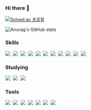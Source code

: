 ### Hi there 👋

[![Solved.ac
프로필](http://mazassumnida.wtf/api/v2/generate_badge?boj=mok06234)](https://solved.ac/mok06234)

![Anurag's GitHub stats](https://github-readme-stats.vercel.app/api?username=Jihookm&show_icons=true&theme=dark)

### Skills
<img src="https://img.shields.io/badge/Python-3766AB?style=flat-square&logo=Python&logoColor=white"/></a>&nbsp;
<img src="https://img.shields.io/badge/C-A8B9CC?style=flat-square&logo=C&logoColor=black"/></a>&nbsp;
<img src="https://img.shields.io/badge/C++-00599C?style=flat-square&logo=C%2B%2B&logoColor=white"/></a>&nbsp;
<img src="https://img.shields.io/badge/Linux-FCC624?style=flat-square&logo=Linux&logoColor=black"/></a>&nbsp;
<img src="https://img.shields.io/badge/MySQL-4479A1?style=flat-square&logo=MySQL&logoColor=white"/></a>&nbsp;
<img src="https://img.shields.io/badge/OpenGL-5586A4?style=flat-square&logo=OpenGL&logoColor=white"/></a>&nbsp;
<img src="https://img.shields.io/badge/HTML5-E34F26?style=flat-square&logo=HTML5&logoColor=white"/></a>&nbsp;
<img src="https://img.shields.io/badge/CSS3-1572B6?style=flat-square&logo=CSS3&logoColor=white"/></a>&nbsp;
<img src="https://img.shields.io/badge/React-61DAFB?style=flat-square&logo=React&logoColor=black"/></a>&nbsp;
<img src="https://img.shields.io/badge/Javascript-F7DF1E?style=flat-square&logo=Javascript&logoColor=black"/></a>&nbsp;
<img src="https://img.shields.io/badge/AWS-232F3E?style=flat-square&logo=Amazon AWS&logoColor=white"/></a>&nbsp;

### Studying
<img src="https://img.shields.io/badge/Django-092E20?style=flat-square&logo=Django&logoColor=white"/></a>&nbsp;
<img src="https://img.shields.io/badge/Vue.js-4FC08D?style=flat-square&logo=Vue.js&logoColor=white"/></a>&nbsp;
<img src="https://img.shields.io/badge/node.js-339933?style=flat-square&logo=node.js&logoColor=white"/></a>&nbsp;

### Tools
<img src="https://img.shields.io/badge/Slack-E34F26?style=flat-square&logo=HTML5&logoColor=white" /></a>&nbsp;
<img src="https://img.shields.io/badge/Git-F05032?style=flat-square&logo=Git&logoColor=white" /></a>&nbsp;
<img src="https://img.shields.io/badge/GitHub-181717?style=flat-square&logo=GitHub&logoColor=white" /></a>&nbsp;
<img src="https://img.shields.io/badge/GitLab-FC6D26?style=flat-square&logo=GitLab&logoColor=white" /></a>&nbsp;
<img src="https://img.shields.io/badge/Notion-000000?style=flat-square&logo=Notion&logoColor=white" /></a>&nbsp;
<img src="https://img.shields.io/badge/Visual Studio Code-007ACC?style=flat-square&logo=Visual Studio Code&logoColor=white" /></a>&nbsp;
<img src="https://img.shields.io/badge/Google Colab-F9AB00?style=flat-square&logo=Google Colab&logoColor=white" /></a>&nbsp;


<!--
**Jihookm/Jihookm** is a ✨ _special_ ✨ repository because its `README.md` (this file) appears on your GitHub profile.

Here are some ideas to get you started:

- 🔭 I’m currently working on ...
- 🌱 I’m currently learning ...
- 👯 I’m looking to collaborate on ...
- 🤔 I’m looking for help with ...
- 💬 Ask me about ...
- 📫 How to reach me: ...
- 😄 Pronouns: ...
- ⚡ Fun fact: ...
-->
